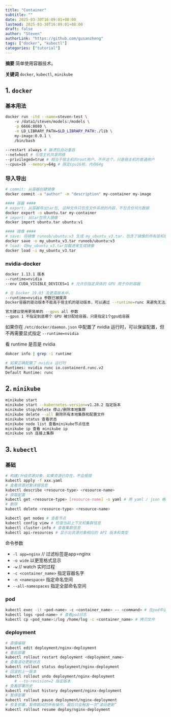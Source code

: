 ```yaml
---
title: "Container"
subtitle: ""
date: 2025-03-30T16:09:01+08:00
lastmod: 2025-03-30T16:09:01+08:00
draft: false
author: "Steven"
authorLink: "https://github.com/gusanzheng"
tags: ["docker", "kubectl"]
categories: ["tutorial"]
---
```

**摘要**
简单使用容器技术。

**关键词**
`docker`, `kubectl`, `minikube`
<!--more-->
## 1. `docker`

### 基本用法
```bash
docker run -itd --name=steven-test \ 
    -v /data1/steven/models:/models \
    -p 6666:8080 \
    -e LD_LIBRARY_PATH=$LD_LIBRARY_PATH:./lib \
    my-image:0.0.1 \
    /bin/bash
 
--restart always # 崩溃后自动重启
--net=host # 与宿主机共享网络
--privileged=true # 相当于宿主机的root用户，不开这个，只是宿主机的普通用户
--cpus=16 --memory=64g # 限定cpu16核，内存64g
```

### 导入导出
```bash
# commit: 从容器创建镜像
docker commit -a "author" -m "description" my-container my-image

#### 容器 ####
# export: 从容器导出tar包, 这种文件只包含文件系统的内容，不包含任何元数据
docker export -o ubuntu.tar my-container
# import: 从tar包导入镜像
docker import ubuntu.tar ubuntu:v1

#### 镜像 ####
# save: 将镜像 runoob/ubuntu:v3 生成 my_ubuntu_v3.tar，包含了镜像的所有层和版本信息。
docker save -o my_ubuntu_v3.tar runoob/ubuntu:v3 
# load: 将my_ubuntu_v3.tar加载进来生成镜像
docker load -i my_ubuntu_v3.tar
```

### nvidia-docker
```bash
docker 1.13.1 版本
--runtime=nvidia
--env CUDA_VISIBLE_DEVICES=1 # 允许你指定具体的 GPU 用于你的容器

# 在 Docker 19.03 及更高版本中，
--runtime=nvidia 参数已被废弃
Docker容器的驱动版本不能高于宿主机的驱动版本，可以通过 --runtime=runc 来避免无法启动的问题

官方建议使用更简单的 --gpus all 参数
--gpus 1 不指定到底哪个 GPU 被分配给容器，只是指定1个gpu给容器
```
如果你在 `/etc/docker/daemon.json` 中配置了 nvidia 运行时，可以保留配置，但不再需要显式指定 `--runtime=nvidia`

看 runtime 是否是 nvidia
```bash
dokcer info | grep -i runtime

# 如果正确配置了 nvidia 运行时
Runtimes: nvidia runc io.containerd.runc.v2
Default Runtime: runc
```

## 2. `minikube`

```bash
minikube start
minikube start --kubernetes-version=v1.28.2 指定版本
minikube stop/delete 停止/删除本地集群
minikube delete --all 删除所有本地集群和配置文件
minikube status 查看状态
minikube node list 查看minikube节点信息
minikube ip 查看 minikube ip
minikube ssh 连接上集群
```

## 3. `kubectl`

### 基础
```bash
# 构建/升级资源对象，如果资源已存在，不会报错
kubectl apply -f xxx.yaml
# 查看资源对象详细信息
kubectl describe <resource-type> <resource-name> 
# 获取配置
kubectl get <resource-type> [resource-name] -o yaml # 用 yaml / json 格式显示
# 删除
kubectl delete <resource-type> <resource-name>

kubectl get nodes # 查看节点
kubectl config view # 检查当前上下文和集群信息
kubectl cluster-info # 查看集群信息
kubectl api-resources # 显示出资源对象相应的 API 版本和类型
```

命令参数
- `-l app=nginx` // 过滤标签是app=nginx
- `-o wide` 以更宽格式显示
- `-w` // watch  实时过程
- `-c <container_name>` 指定容器名字
- `-n <namespace>` 指定命名空间
- `--all-namespaces` 指定全部命名空间

### pod
```bash
kubectl exec -it <pod-name> -c <container_name> -- <command> # 在pod中运行命令
kubectl logs <pod-name> # 查看pod日志
kubectl cp <pod_name>:/log /home/log -c <container_name> # 拷贝文件
```
### deployment
```bash
# 直接编辑
kubectl edit deployment/nginx-deployment
# 重启部署
kubectl rollout restart deployment <deployment_name>
# 查看滚动更新状态
kubectl rollout status deployment/nginx-deployment
# 回滚到上一版本
kubectl rollout undo deployment/nginx-deployment
    # --to-revision=2 指定版本
# 查看部署历史
kubectl rollout history deployment/nginx-deployment
# 暂停部署
kubectl rollout pause deployment/nginx-deployment
# 恢复部署，暂停期间的所有操作，最后只会触发一次“滚动更新”
kubectl rollout resume deploy/nginx-deployment
```